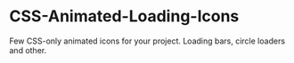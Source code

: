 # CSS-Animated-Loading-Icons
Few CSS-only animated icons for your project. Loading bars, circle loaders and other.
